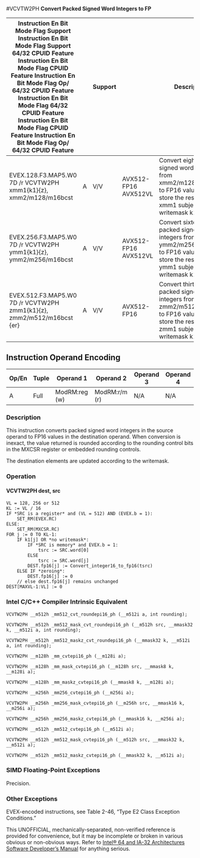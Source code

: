 #VCVTW2PH
**Convert Packed Signed Word Integers to FP**

| Instruction En Bit Mode Flag Support Instruction En Bit Mode Flag Support 64/32 CPUID Feature Instruction En Bit Mode Flag CPUID Feature Instruction En Bit Mode Flag Op/ 64/32 CPUID Feature Instruction En Bit Mode Flag 64/32 CPUID Feature Instruction En Bit Mode Flag CPUID Feature Instruction En Bit Mode Flag Op/ 64/32 CPUID Feature |     | Support |                      | Description                                                                                                                                 |
| ---------------------------------------------------------------------------------------------------------------------------------------------------------------------------------------------------------------------------------------------------------------------------------------------------------------------------------------------- | --- | ------- | -------------------- | ------------------------------------------------------------------------------------------------------------------------------------------- |
| EVEX.128.F3.MAP5.W0 7D /r VCVTW2PH xmm1{k1}{z}, xmm2/m128/m16bcst                                                                                                                                                                                                                                                                              | A   | V/V     | AVX512-FP16 AVX512VL | Convert eight packed signed word integers from xmm2/m128/m16bcst to FP16 values, and store the result in xmm1 subject to writemask k1.      |
| EVEX.256.F3.MAP5.W0 7D /r VCVTW2PH ymm1{k1}{z}, ymm2/m256/m16bcst                                                                                                                                                                                                                                                                              | A   | V/V     | AVX512-FP16 AVX512VL | Convert sixteen packed signed word integers from ymm2/m256/m16bcst to FP16 values, and store the result in ymm1 subject to writemask k1.    |
| EVEX.512.F3.MAP5.W0 7D /r VCVTW2PH zmm1{k1}{z}, zmm2/m512/m16bcst {er}                                                                                                                                                                                                                                                                         | A   | V/V     | AVX512-FP16          | Convert thirty-two packed signed word integers from zmm2/m512/m16bcst to FP16 values, and store the result in zmm1 subject to writemask k1. |

## Instruction Operand Encoding

| Op/En | Tuple | Operand 1     | Operand 2     | Operand 3 | Operand 4 |
| ----- | ----- | ------------- | ------------- | --------- | --------- |
| A     | Full  | ModRM:reg (w) | ModRM:r/m (r) | N/A       | N/A       |

### Description

This instruction converts packed signed word integers in the source operand to FP16 values in the destination operand. When conversion is inexact, the value returned is rounded according to the rounding control bits in the MXCSR register or embedded rounding controls.

The destination elements are updated according to the writemask.

### Operation

#### VCVTW2PH dest, src

```
VL = 128, 256 or 512
KL := VL / 16
IF *SRC is a register* and (VL = 512) AND (EVEX.b = 1):
    SET_RM(EVEX.RC)
ELSE:
    SET_RM(MXCSR.RC)
FOR j := 0 TO KL-1:
    IF k1[j] OR *no writemask*:
        IF *SRC is memory* and EVEX.b = 1:
            tsrc := SRC.word[0]
        ELSE
            tsrc := SRC.word[j]
        DEST.fp16[j] := Convert_integer16_to_fp16(tsrc)
    ELSE IF *zeroing*:
        DEST.fp16[j] := 0
    // else dest.fp16[j] remains unchanged
DEST[MAXVL-1:VL] := 0

```

### Intel C/C++ Compiler Intrinsic Equivalent

```
VCVTW2PH __m512h _mm512_cvt_roundepi16_ph (__m512i a, int rounding);

```

```
VCVTW2PH __m512h _mm512_mask_cvt_roundepi16_ph (__m512h src, __mmask32 k, __m512i a, int rounding);

```

```
VCVTW2PH __m512h _mm512_maskz_cvt_roundepi16_ph (__mmask32 k, __m512i a, int rounding);

```

```
VCVTW2PH __m128h _mm_cvtepi16_ph (__m128i a);

```

```
VCVTW2PH __m128h _mm_mask_cvtepi16_ph (__m128h src, __mmask8 k, __m128i a);

```

```
VCVTW2PH __m128h _mm_maskz_cvtepi16_ph (__mmask8 k, __m128i a);

```

```
VCVTW2PH __m256h _mm256_cvtepi16_ph (__m256i a);

```

```
VCVTW2PH __m256h _mm256_mask_cvtepi16_ph (__m256h src, __mmask16 k, __m256i a);

```

```
VCVTW2PH __m256h _mm256_maskz_cvtepi16_ph (__mmask16 k, __m256i a);

```

```
VCVTW2PH __m512h _mm512_cvtepi16_ph (__m512i a);

```

```
VCVTW2PH __m512h _mm512_mask_cvtepi16_ph (__m512h src, __mmask32 k, __m512i a);

```

```
VCVTW2PH __m512h _mm512_maskz_cvtepi16_ph (__mmask32 k, __m512i a);

```

### SIMD Floating-Point Exceptions

Precision.

### Other Exceptions

EVEX-encoded instructions, see Table 2-46, “Type E2 Class Exception Conditions.”

This UNOFFICIAL, mechanically-separated, non-verified reference is provided for convenience, but it may be
incomplete or broken in various obvious or non-obvious
ways. Refer to [Intel® 64 and IA-32 Architectures Software Developer’s Manual](https://software.intel.com/en-us/download/intel-64-and-ia-32-architectures-sdm-combined-volumes-1-2a-2b-2c-2d-3a-3b-3c-3d-and-4) for anything serious.
